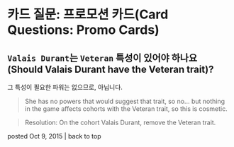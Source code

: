 # 카드 질문: 프로모션 카드(Card Questions: Promo Cards)

## `Valais Durant`는 `Veteran` 특성이 있어야 하나요(Should Valais Durant have the Veteran trait)?

그 특성이 필요한 파워는 없으므로, 아닙니다.

> She has no powers that would suggest that trait, so no... but nothing in the game affects cohorts with the Veteran trait, so this is cosmetic.

> Resolution: On the cohort Valais Durant, remove the Veteran trait.

posted Oct 9, 2015 | back to top